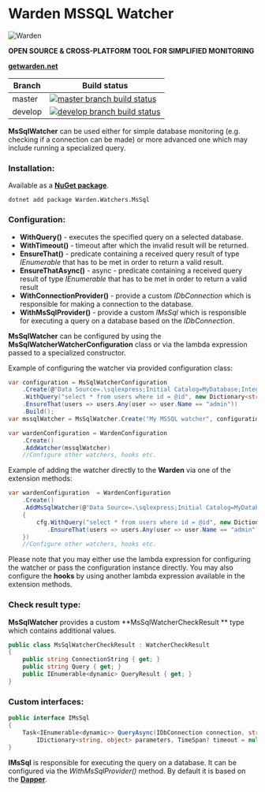 # Warden MSSQL Watcher

![Warden](http://spetz.github.io/img/warden_logo.png)

**OPEN SOURCE & CROSS-PLATFORM TOOL FOR SIMPLIFIED MONITORING**

**[getwarden.net](http://getwarden.net)**

|Branch             |Build status                                                  
|-------------------|-----------------------------------------------------
|master             |[![master branch build status](https://api.travis-ci.org/warden-stack/Warden.Watchers.MsSql.svg?branch=master)](https://travis-ci.org/warden-stack/Warden.Watchers.MsSql)
|develop            |[![develop branch build status](https://api.travis-ci.org/warden-stack/Warden.Watchers.MsSql.svg?branch=develop)](https://travis-ci.org/warden-stack/Warden.Watchers.MsSql/branches)

**MsSqlWatcher** can be used either for simple database monitoring (e.g. checking if a connection can be made) or more advanced one which may include running a specialized query.

### Installation:

Available as a **[NuGet package](https://www.nuget.org/packages/Warden.Watchers.MsSql)**. 
```
dotnet add package Warden.Watchers.MsSql
```

### Configuration:

 - **WithQuery()** - executes the specified query on a selected database.
 - **WithTimeout()** - timeout after which the invalid result will be returned.
 - **EnsureThat()** - predicate containing a received query result of type *IEnumerable<dynamic>* that has to be met in order to return a valid result.
 - **EnsureThatAsync()** - async  - predicate containing a received query result of type *IEnumerable<dynamic>* that has to be met in order to return a valid result
 - **WithConnectionProvider()** - provide a  custom *IDbConnection* which is responsible for making a connection to the database.
 - **WithMsSqlProvider()** - provide a  custom *IMsSql* which is responsible for executing a query on a database based on the *IDbConnection*.

**MsSqlWatcher** can be configured by using the **MsSqlWatcherWatcherConfiguration** class or via the lambda expression passed to a specialized constructor.

Example of configuring the watcher via provided configuration class:
```csharp
var configuration = MsSqlWatcherConfiguration
    .Create(@"Data Source=.\sqlexpress;Initial Catalog=MyDatabase;Integrated Security=True")
    .WithQuery("select * from users where id = @id", new Dictionary<string, object> {["id"] = 1 })
    .EnsureThat(users => users.Any(user => user.Name == "admin"))
    .Build();
var mssqlWatcher = MsSqlWatcher.Create("My MSSQL watcher", configuration);

var wardenConfiguration = WardenConfiguration
    .Create()
    .AddWatcher(mssqlWatcher)
    //Configure other watchers, hooks etc.
```

Example of adding the watcher directly to the **Warden** via one of the extension methods:
```csharp
var wardenConfiguration  = WardenConfiguration
    .Create()
    .AddMsSqlWatcher(@"Data Source=.\sqlexpress;Initial Catalog=MyDatabase;Integrated Security=True", cfg =>
    {
        cfg.WithQuery("select * from users where id = @id", new Dictionary<string, object> {["id"] = 1})
           .EnsureThat(users => users.Any(user => user.Name == "admin"));
    })
    //Configure other watchers, hooks etc.
```

Please note that you may either use the lambda expression for configuring the watcher or pass the configuration instance directly. You may also configure the **hooks** by using another lambda expression available in the extension methods.

### Check result type:
**MsSqlWatcher** provides a custom **MsSqlWatcherCheckResult ** type which contains additional values.

```csharp
public class MsSqlWatcherCheckResult : WatcherCheckResult
{
    public string ConnectionString { get; }
    public string Query { get; }
    public IEnumerable<dynamic> QueryResult { get; }
}
```
### Custom interfaces:
```csharp
public interface IMsSql
{
    Task<IEnumerable<dynamic>> QueryAsync(IDbConnection connection, string query,
        IDictionary<string, object> parameters, TimeSpan? timeout = null);
}
```

**IMsSql** is responsible for executing the query on a database. It can be configured via the *WithMsSqlProvider()* method. By default it is based on the **[Dapper](https://github.com/StackExchange/dapper-dot-net)**.